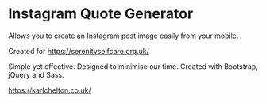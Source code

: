 # Instagram Quote Generator

Allows you to create an Instagram post image easily from your mobile.

Created for https://serenityselfcare.org.uk/

Simple yet effective. Designed to minimise our time. Created with Bootstrap, jQuery and Sass.

https://karlchelton.co.uk/
